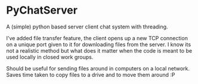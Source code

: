 # PyChatServer
A (simple) python based server client chat system with threading. 

I've added file transfer feature, the client opens up a new TCP connection on a unique port given to it for downloading files from the server. 
I know its not a realistic method but what does it matter when the code is meant to be used locally in closed work groups.

Should be useful for sending files around in computers on a local network. Saves time taken to copy files to a drive and to move them around :P
